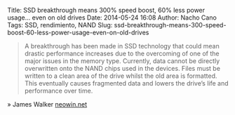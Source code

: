 Title: SSD breakthrough means 300% speed boost, 60% less power usage... even on old drives
Date: 2014-05-24 16:08
Author: Nacho Cano
Tags: SSD, rendimiento, NAND
Slug: ssd-breakthrough-means-300-speed-boost-60-less-power-usage-even-on-old-drives

> A breakthrough has been made in SSD technology that could mean drastic
> performance increases due to the overcoming of one of the major issues in the
> memory type. Currently, data cannot be directly overwritten onto the NAND
> chips used in the devices. Files must be written to a clean area of the drive
> whilst the old area is formatted. This eventually causes fragmented data and
> lowers the drive’s life and performance over time.

» James Walker [neowin.net][]

  [neowin.net]: http://www.neowin.net/news/ssd-breakthrough-means-300-speed-boost-60-less-power-usage-even-on-old-drives
    "SSD breakthrough means 300% speed boost, 60% less power usage... even on old drives"
